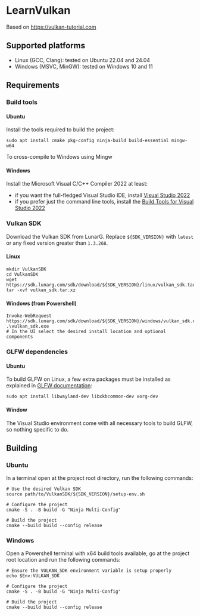 # LearnVulkan

Based on https://vulkan-tutorial.com

## Supported platforms

- Linux (GCC, Clang): tested on Ubuntu 22.04 and 24.04
- Windows (MSVC, MinGW): tested on Windows 10 and 11

## Requirements

### Build tools

#### Ubuntu

Install the tools required to build the project:

```shell
sudo apt install cmake pkg-config ninja-build build-essential mingw-w64
```

To cross-compile to Windows using Mingw
#### Windows

Install the Microsoft Visual C/C++ Compiler 2022 at least:

- if you want the full-fledged Visual Studio IDE, install
  [Visual Studio 2022](https://visualstudio.microsoft.com/vs/)
- if you prefer just the command line tools, install the
  [Build Tools for Visual Studio 2022](https://visualstudio.microsoft.com/downloads/#build-tools-for-visual-studio-2022)

### Vulkan SDK

Download the Vulkan SDK from LunarG. Replace `${SDK_VERSION}` with `latest` or
any fixed version greater than `1.3.268`.

#### Linux

```shell
mkdir VulkanSDK
cd VulkanSDK
wget https://sdk.lunarg.com/sdk/download/${SDK_VERSION}/linux/vulkan_sdk.tar.xz
tar -xvf vulkan_sdk.tar.xz
```

#### Windows (from Powershell)

```shell
Invoke-WebRequest https://sdk.lunarg.com/sdk/download/${SDK_VERSION}/windows/vulkan_sdk.exe
.\vulkan_sdk.exe
# In the UI select the desired install location and optional components
```

### GLFW dependencies

#### Ubuntu

To build GLFW on Linux, a few extra packages must be installed as explained in
[GLFW documentation](https://www.glfw.org/docs/3.4/compile.html):

```shell
sudo apt install libwayland-dev libxkbcommon-dev xorg-dev
```

#### Window

The Visual Studio environment come with all necessary tools to build GLFW, so
nothing specific to do.

## Building

### Ubuntu

In a terminal open at the project root directory, run the following commands:

```shell
# Use the desired Vulkan SDK
source path/to/VulkanSDK/${SDK_VERSION}/setup-env.sh

# Configure the project
cmake -S . -B build -G "Ninja Multi-Config"

# Build the project
cmake --build build --config release
```

### Windows

Open a Powershell terminal with x64 build tools available, go at the project
root location and run the following commands:

```shell
# Ensure the VULKAN_SDK environment variable is setup properly
echo $Env:VULKAN_SDK

# Configure the project
cmake -S . -B build -G "Ninja Multi-Config"

# Build the project
cmake --build build --config release
```
